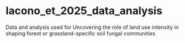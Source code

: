 # Iacono_et_2025_data_analysis
Data and analysis used for Uncovering the role of land use intensity in shaping forest or grassland-specific soil fungal communities
